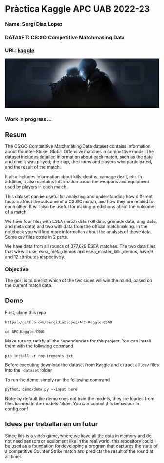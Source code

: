 # Pràctica Kaggle APC UAB 2022-23
### Name: Sergi Diaz Lopez
### DATASET: CS:GO Competitive Matchmaking Data
### URL: [kaggle](https://www.kaggle.com/datasets/skihikingkevin/csgo-matchmaking-damage)

![Counter Strike presentation image](images/library_hero.jpg)

### Work in progress...

## Resum

The CS:GO Competitive Matchmaking Data dataset contains information about Counter-Strike: Global Offensive matches in competitive mode. The dataset includes detailed information about each match, such as the date and time it was played, the map, the teams and players who participated, and the result of the match.

It also includes information about kills, deaths, damage dealt, etc. In addition, it also contains information about the weapons and equipment used by players in each match.

This dataset can be useful for analyzing and understanding how different factors affect the outcome of a CS:GO match, and how they are related to each other. It will also be useful for making predictions about the outcome of a match.

We have four files with ESEA match data (kill data, grenade data, dmg data, and meta data) and two with data from the official matchmaking. In the notebook you will find more information about the analysis of these data. Some csv files come in 2 parts.

We have data from all rounds of 377,629 ESEA matches. The two data files that we will use, esea_meta_demos and esea_master_kills_demos, have 9 and 12 attributes respectively.
### Objective
The goal is to predict which of the two sides will win the round, based on the current match data.

## Demo
First, clone this repo

``` https://github.com/sergidiazlopez/APC-Kaggle-CSGO ```

``` cd APC-Kaggle-CSGO ```

Make sure to satisfy all the dependencies for this project. You can install them with the following command

``` pip install -r requirements.txt ```

Before executing download the dataset from Kaggle and extract all .csv files into the ``` dataset``` folder

To run the demo, simply run the following command

``` python3 demo/demo.py --input here ```

Note: by default the demo does not train the models, they are loaded from files located in the models folder. You can control this behaviour in config.conf

## Idees per treballar en un futur

Since this is a video game, where we have all the data in memory and do not need sensors or equipment like in the real world, this repository could be used as a foundation for developing a program that captures the state of a competitive Counter Strike match and predicts the result of the round at all times.